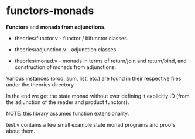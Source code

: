 # functors-monads

**Functors** and **monads from adjunctions**.

* theories/functor.v - functor / bifunctor classes.

* theories/adjunction.v - adjunction classes.

* theories/monad.v - monads in terms of return/join and return/bind,
  and construction of monads from adjunctions.

Various instances (prod, sum, list, etc.) are found in their
respective files under the theories directory.

In the end we get the state monad without ever defining it explicitly
:D (from the adjunction of the reader and product functors).

NOTE: this library assumes function extensionality.

test.v contains a few small example state monad programs and proofs
about them.